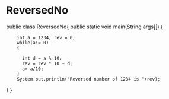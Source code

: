 # ReversedNo

public class ReversedNo{
	public static void main(String args[])
	{
		
		int a = 1234, rev = 0;
	    while(a!= 0) 
	    {
	    
	      int d = a % 10;
	      rev = rev * 10 + d;
	      a= a/10;
	    }
	    System.out.println("Reversed number of 1234 is "+rev);
	    

}
}
